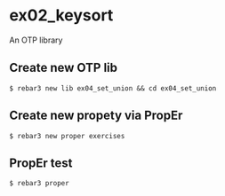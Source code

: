 ex02_keysort
=====

An OTP library

Create new OTP lib
-----
    $ rebar3 new lib ex04_set_union && cd ex04_set_union


Create new propety via PropEr
-----
    $ rebar3 new proper exercises

PropEr test
-----
    $ rebar3 proper	